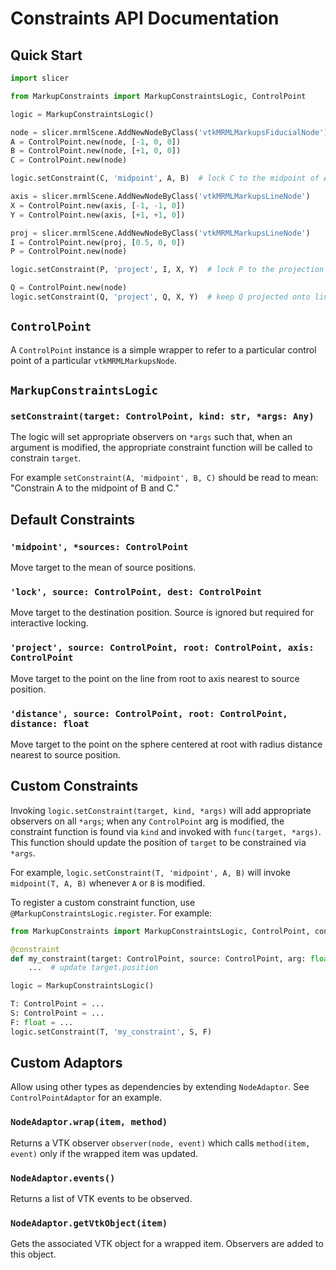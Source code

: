 # Constraints API Documentation

## Quick Start

```python
import slicer

from MarkupConstraints import MarkupConstraintsLogic, ControlPoint

logic = MarkupConstraintsLogic()

node = slicer.mrmlScene.AddNewNodeByClass('vtkMRMLMarkupsFiducialNode')
A = ControlPoint.new(node, [-1, 0, 0])
B = ControlPoint.new(node, [+1, 0, 0])
C = ControlPoint.new(node)

logic.setConstraint(C, 'midpoint', A, B)  # lock C to the midpoint of A and B.

axis = slicer.mrmlScene.AddNewNodeByClass('vtkMRMLMarkupsLineNode')
X = ControlPoint.new(axis, [-1, -1, 0])
Y = ControlPoint.new(axis, [+1, +1, 0])

proj = slicer.mrmlScene.AddNewNodeByClass('vtkMRMLMarkupsLineNode')
I = ControlPoint.new(proj, [0.5, 0, 0])
P = ControlPoint.new(node)

logic.setConstraint(P, 'project', I, X, Y)  # lock P to the projection of I onto line X-Y.

Q = ControlPoint.new(node)
logic.setConstraint(Q, 'project', Q, X, Y)  # keep Q projected onto line X-Y.
```

## `ControlPoint`

A `ControlPoint` instance is a simple wrapper to refer to a particular control point of a
particular `vtkMRMLMarkupsNode`.

## `MarkupConstraintsLogic`

### `setConstraint(target: ControlPoint, kind: str, *args: Any)`

The logic will set appropriate observers on `*args` such that, when an argument is 
modified, the appropriate constraint function will be called to constrain `target`.

For example `setConstraint(A, 'midpoint', B, C)` should be read to mean: "Constrain A to 
the midpoint of B and C."

## Default Constraints

### `'midpoint', *sources: ControlPoint`

Move target to the mean of source positions.

### `'lock', source: ControlPoint, dest: ControlPoint`

Move target to the destination position. Source is ignored but required for interactive 
locking.

### `'project', source: ControlPoint, root: ControlPoint, axis: ControlPoint`

Move target to the point on the line from root to axis nearest to source position.

### `'distance', source: ControlPoint, root: ControlPoint, distance: float`

Move target to the point on the sphere centered at root with radius distance nearest to
source position.

## Custom Constraints

Invoking `logic.setConstraint(target, kind, *args)` will add appropriate observers on all
`*args`; when any `ControlPoint` arg is modified, the constraint function is found via 
`kind` and invoked with `func(target, *args)`. This function should update the position of
`target` to be constrained via `*args`.

For example, `logic.setConstraint(T, 'midpoint', A, B)` will invoke `midpoint(T, A, B)`
whenever `A` or `B` is modified.

To register a custom constraint function, use `@MarkupConstraintsLogic.register`. For example:

```python
from MarkupConstraints import MarkupConstraintsLogic, ControlPoint, constraint

@constraint
def my_constraint(target: ControlPoint, source: ControlPoint, arg: float): 
    ...  # update target.position

logic = MarkupConstraintsLogic()

T: ControlPoint = ...
S: ControlPoint = ...
F: float = ...
logic.setConstraint(T, 'my_constraint', S, F)
```

## Custom Adaptors

Allow using other types as dependencies by extending `NodeAdaptor`. See `ControlPointAdaptor` for an example.

### `NodeAdaptor.wrap(item, method)`

Returns a VTK observer `observer(node, event)` which calls `method(item, event)` only if the wrapped item was updated.

### `NodeAdaptor.events()`

Returns a list of VTK events to be observed.

### `NodeAdaptor.getVtkObject(item)`

Gets the associated VTK object for a wrapped item. Observers are added to this object.
